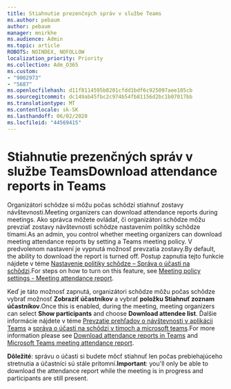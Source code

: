 ```yaml
---
title: Stiahnutie prezenčných správ v službe Teams
ms.author: pebaum
author: pebaum
manager: mnirkhe
ms.audience: Admin
ms.topic: article
ROBOTS: NOINDEX, NOFOLLOW
localization_priority: Priority
ms.collection: Adm_O365
ms.custom:
- "9002973"
- "5687"
ms.openlocfilehash: d11f8114595b8201cfdd1bdf6c925097aee185cb
ms.sourcegitcommit: dc149ab45fbc2c974b54fb81156d2bc1b07017bb
ms.translationtype: MT
ms.contentlocale: sk-SK
ms.lasthandoff: 06/02/2020
ms.locfileid: "44569415"
---
```

# <a name="download-attendance-reports-in-teams"></a><span data-ttu-id="1a633-102">Stiahnutie prezenčných správ v službe Teams</span><span class="sxs-lookup"><span data-stu-id="1a633-102">Download attendance reports in Teams</span></span>

<span data-ttu-id="1a633-103">Organizátori schôdze si môžu počas schôdzí stiahnuť zostavy návštevnosti.</span><span class="sxs-lookup"><span data-stu-id="1a633-103">Meeting organizers can download attendance reports during meetings.</span></span> <span data-ttu-id="1a633-104">Ako správca môžete ovládať, či organizátori schôdze môžu prevziať zostavy návštevnosti schôdze nastavením politiky schôdze tímami.</span><span class="sxs-lookup"><span data-stu-id="1a633-104">As an admin, you control whether meeting organizers can download meeting attendance reports by setting a Teams meeting policy.</span></span> <span data-ttu-id="1a633-105">V predvolenom nastavení je vypnutá možnosť prevzatia zostavy.</span><span class="sxs-lookup"><span data-stu-id="1a633-105">By default, the ability to download the report is turned off.</span></span> <span data-ttu-id="1a633-106">Postup zapnutia tejto funkcie nájdete v téme [Nastavenie politiky schôdze – Správa o účasti na schôdzi](https://docs.microsoft.com/microsoftteams/meeting-policies-in-teams#meeting-policy-settings---meeting-attendance-report).</span><span class="sxs-lookup"><span data-stu-id="1a633-106">For steps on how to turn on this feature, see  [Meeting policy settings - Meeting attendance report](https://docs.microsoft.com/microsoftteams/meeting-policies-in-teams#meeting-policy-settings---meeting-attendance-report).</span></span>

<span data-ttu-id="1a633-107">Keď je táto možnosť zapnutá, organizátori schôdze môžu počas schôdze vybrať možnosť **Zobraziť účastníkov** a vybrať **položku Stiahnuť zoznam účastníkov**.</span><span class="sxs-lookup"><span data-stu-id="1a633-107">Once this is enabled, during the meeting, meeting organizers can select  **Show participants**  and choose  **Download attendee list**.</span></span> <span data-ttu-id="1a633-108">Ďalšie informácie nájdete v téme [Prevzatie prehľadov o návštevnosti v aplikácii Teams](https://support.office.com/article/download-attendance-reports-in-teams-ae7cf170-530c-47d3-84c1-3aedac74d310) a [správa o účasti na schôdzi v tímoch a microsoft teams](https://docs.microsoft.com/microsoftteams/teams-analytics-and-reports/meeting-attendance-report).</span><span class="sxs-lookup"><span data-stu-id="1a633-108">For more information please see [Download attendance reports in Teams](https://support.office.com/article/download-attendance-reports-in-teams-ae7cf170-530c-47d3-84c1-3aedac74d310) and [Microsoft Teams meeting attendance report](https://docs.microsoft.com/microsoftteams/teams-analytics-and-reports/meeting-attendance-report).</span></span>

<span data-ttu-id="1a633-109">**Dôležité**: správu o účasti si budete môcť stiahnuť len počas prebiehajúceho stretnutia a účastníci sú stále prítomní.</span><span class="sxs-lookup"><span data-stu-id="1a633-109">**Important**: you'll only be able to download the attendance report while the meeting is in progress and participants are still present.</span></span>